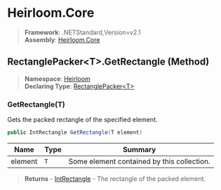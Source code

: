# Heirloom.Core

> **Framework**: .NETStandard,Version=v2.1  
> **Assembly**: [Heirloom.Core][0]

## RectanglePacker\<T>.GetRectangle (Method)

> **Namespace**: [Heirloom][0]  
> **Declaring Type**: [RectanglePacker\<T>][1]

### GetRectangle(T)

Gets the packed rectangle of the specified element.

```cs
public IntRectangle GetRectangle(T element)
```

| Name    | Type | Summary                                    |
|---------|------|--------------------------------------------|
| element | `T`  | Some element contained by this collection. |

> **Returns** - [IntRectangle][2] - The rectangle of the packed element.

[0]: ../../../Heirloom.Core.md
[1]: ../RectanglePacker[T].md
[2]: ../IntRectangle.md
